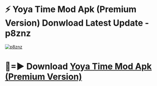 # ⚡ Yoya Time Mod Apk (Premium Version) Donwload Latest Update - p8znz

[![p8znz](https://github.com/user-attachments/assets/df187364-c321-4eb0-9c86-6135e8baccc4)](https://modyolo.store?title=Yoya+Time+Mod+Apk)

# 🔴=► Download [Yoya Time Mod Apk (Premium Version)](https://modyolo.store?title=Yoya+Time+Mod+Apk)